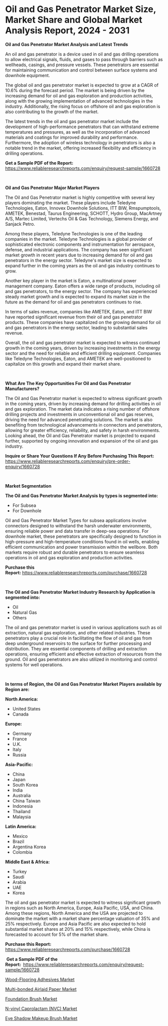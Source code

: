<p><h1>Oil and Gas Penetrator Market Size, Market Share and Global Market Analysis Report, 2024 - 2031</h1></p><p><strong>Oil and Gas Penetrator Market Analysis and Latest Trends</strong></p>
<p><p>An oil and gas penetrator is a device used in oil and gas drilling operations to allow electrical signals, fluids, and gases to pass through barriers such as wellheads, casings, and pressure vessels. These penetrators are essential for maintaining communication and control between surface systems and downhole equipment.</p><p>The global oil and gas penetrator market is expected to grow at a CAGR of 10.6% during the forecast period. The market is being driven by the increasing demand for oil and gas exploration and production activities, along with the growing implementation of advanced technologies in the industry. Additionally, the rising focus on offshore oil and gas exploration is also contributing to the growth of the market.</p><p>The latest trends in the oil and gas penetrator market include the development of high-performance penetrators that can withstand extreme temperatures and pressures, as well as the incorporation of advanced materials and coatings for improved durability and performance. Furthermore, the adoption of wireless technology in penetrators is also a notable trend in the market, offering increased flexibility and efficiency in drilling operations.</p></p>
<p><strong>Get a Sample PDF of the Report:&nbsp;</strong> <a href="https://www.reliableresearchreports.com/enquiry/request-sample/1660728">https://www.reliableresearchreports.com/enquiry/request-sample/1660728</a></p>
<p>&nbsp;</p>
<p><strong>Oil and Gas Penetrator Major Market Players</strong></p>
<p><p>The Oil and Gas Penetrator market is highly competitive with several key players dominating the market. These players include Teledyne Technologies, Eaton, Innovex Downhole Solutions, ITT BIW, Rmspumptools, AMETEK, Benestad, Taurus Engineering, SCHOTT, Hydro Group, MacArtney A/S, Martec Limited, Vertechs Oil & Gas Technology, Siemens Energy, and Sanjack Petro.</p><p>Among these players, Teledyne Technologies is one of the leading companies in the market. Teledyne Technologies is a global provider of sophisticated electronic components and instrumentation for aerospace, defense, and industrial applications. The company has seen significant market growth in recent years due to increasing demand for oil and gas penetrators in the energy sector. Teledyne's market size is expected to expand further in the coming years as the oil and gas industry continues to grow.</p><p>Another key player in the market is Eaton, a multinational power management company. Eaton offers a wide range of products, including oil and gas penetrators, to the energy sector. The company has experienced steady market growth and is expected to expand its market size in the future as the demand for oil and gas penetrators continues to rise.</p><p>In terms of sales revenue, companies like AMETEK, Eaton, and ITT BIW have reported significant revenue from their oil and gas penetrator products. These companies have capitalized on the growing demand for oil and gas penetrators in the energy sector, leading to substantial sales revenue.</p><p>Overall, the oil and gas penetrator market is expected to witness continued growth in the coming years, driven by increasing investments in the energy sector and the need for reliable and efficient drilling equipment. Companies like Teledyne Technologies, Eaton, and AMETEK are well-positioned to capitalize on this growth and expand their market share.</p></p>
<p>&nbsp;</p>
<p><strong>What Are The Key Opportunities For Oil and Gas Penetrator Manufacturers?</strong></p>
<p><p>The Oil and Gas Penetrator market is expected to witness significant growth in the coming years, driven by increasing demand for drilling activities in oil and gas exploration. The market data indicates a rising number of offshore drilling projects and investments in unconventional oil and gas reserves, driving the need for advanced penetrating solutions. The market is also benefiting from technological advancements in connectors and penetrators, allowing for greater efficiency, reliability, and safety in harsh environments. Looking ahead, the Oil and Gas Penetrator market is projected to expand further, supported by ongoing innovation and expansion of the oil and gas industry.</p></p>
<p><strong>Inquire or Share Your Questions If Any Before Purchasing This Report:</strong> <a href="https://www.reliableresearchreports.com/enquiry/pre-order-enquiry/1660728">https://www.reliableresearchreports.com/enquiry/pre-order-enquiry/1660728</a></p>
<p>&nbsp;</p>
<p><strong>Market Segmentation</strong></p>
<p><strong>The Oil and Gas Penetrator Market Analysis by types is segmented into:</strong></p>
<p><ul><li>For Subsea</li><li>For Downhole</li></ul></p>
<p><p>Oil and Gas Penetrator Market Types for subsea applications involve connectors designed to withstand the harsh underwater environments, ensuring reliable power and data transfer in deep-sea operations. For downhole market, these penetrators are specifically designed to function in high-pressure and high-temperature conditions found in oil wells, enabling efficient communication and power transmission within the wellbore. Both markets require robust and durable penetrators to ensure seamless operations in oil and gas exploration and production activities.</p></p>
<p><strong>Purchase this Report:&nbsp;</strong><a href="https://www.reliableresearchreports.com/purchase/1660728">https://www.reliableresearchreports.com/purchase/1660728</a></p>
<p>&nbsp;</p>
<p><strong>The Oil and Gas Penetrator Market Industry Research by Application is segmented into:</strong></p>
<p><ul><li>Oil</li><li>Natural Gas</li><li>Others</li></ul></p>
<p><p>The oil and gas penetrator market is used in various applications such as oil extraction, natural gas exploration, and other related industries. These penetrators play a crucial role in facilitating the flow of oil and gas from deep underground reservoirs to the surface for further processing and distribution. They are essential components of drilling and extraction operations, ensuring efficient and effective extraction of resources from the ground. Oil and gas penetrators are also utilized in monitoring and control systems for well operations.</p></p>
<p>&nbsp;</p>
<p><strong>In terms of Region, the Oil and Gas Penetrator Market Players available by Region are:</strong></p>
<p>
    <p> <strong> North America: </strong>
        <ul>
            <li>United States</li>
            <li>Canada</li>
        </ul>
        </p> 
    <p> <strong> Europe: </strong>
        <ul>
            <li>Germany</li>
            <li>France</li>
            <li>U.K.</li>
            <li>Italy</li>
            <li>Russia</li>
        </ul>
        </p> 
    <p> <strong> Asia-Pacific: </strong>
        <ul>
            <li>China</li>
            <li>Japan</li>
            <li>South Korea</li>
            <li>India</li>
            <li>Australia</li>
            <li>China Taiwan</li>
            <li>Indonesia</li>
            <li>Thailand</li>
            <li>Malaysia</li>
        </ul>
        </p> 
    <p> <strong> Latin America: </strong>
        <ul>
            <li>Mexico</li>
            <li>Brazil</li>
            <li>Argentina Korea</li>
            <li>Colombia</li>
        </ul>
        </p> 
    <p> <strong> Middle East & Africa: </strong>
        <ul>
            <li>Turkey</li>
            <li>Saudi</li>
            <li>Arabia</li>
            <li>UAE</li>
            <li>Korea</li>
        </ul>
    </p>
    </p>
<p><p>The oil and gas penetrator market is expected to witness significant growth in regions such as North America, Europe, Asia Pacific, USA, and China. Among these regions, North America and the USA are projected to dominate the market with a market share percentage valuation of 35% and 25% respectively. Europe and Asia Pacific are also expected to hold substantial market shares at 20% and 15% respectively, while China is forecasted to account for 5% of the market share.</p></p>
<p><strong>Purchase this Report: </strong><a href="https://www.reliableresearchreports.com/purchase/1660728">https://www.reliableresearchreports.com/purchase/1660728</a></p>
<p>&nbsp;<strong>Get a Sample PDF of the Report:&nbsp;&nbsp;</strong><a href="https://www.reliableresearchreports.com/enquiry/request-sample/1660728">https://www.reliableresearchreports.com/enquiry/request-sample/1660728</a></p>
<p><strong></strong></p>
<p><p><a href="https://iodized-pantydraco-05c.notion.site/Wood-Flooring-Adhesives-Market-with-the-goal-of-estimating-the-market-size-and-future-growth-potenti-7c405f54b0904b668e1bd70e2636cd4c">Wood-Flooring Adhesives Market</a></p><p><a href="https://three-jumbo-f6d.notion.site/Multi-bonded-Airlaid-Paper-Market-Size-Growth-Outlook-from-2024-to-2031-projecting-at-Market-s-Tre-2fcb7cbb52b54ab39a03afcaa3bd4191">Multi-bonded Airlaid Paper Market</a></p><p><a href="https://view.publitas.com/reportprime-1/foundation-brush-market-offer-valuable-insights-into-market-size-market-share-market-trends-and-projections-spanning-from-2024-to-2031/">Foundation Brush Market</a></p><p><a href="https://noble-drawer-34c.notion.site/N-vinyl-Caprolactam-NVC-Market-Size-and-Growth-Market-Segmentation-Regional-and-Country-Breakdow-82cfc5e09fa2494eb037e39fc24835ab">N-vinyl Caprolactam (NVC) Market</a></p><p><a href="https://view.publitas.com/reportprime-1/eye-shadow-makeup-brush-market-size-global-industry-overview-market-segmentation-and-forecast-2024-to-2031/">Eye Shadow Makeup Brush Market</a></p></p>